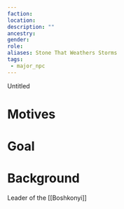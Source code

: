 ```yaml
---
faction:
location:
description: ""
ancestry:
gender:
role:
aliases: Stone That Weathers Storms
tags:
 - major_npc
---
```

Untitled
# Motives



# Goal



# Background

Leader of the [[Boshkonyi]]

